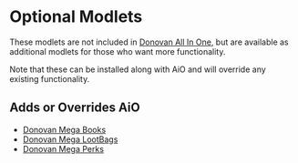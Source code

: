# Optional Modlets

These modlets are not included in [Donovan All In One](../donovan-aio), but are available as additional modlets for those who want more functionality.

Note that these can be installed along with AiO and will override any existing functionality.

## Adds or Overrides AiO

- [Donovan Mega Books](donovan-megabooks)
- [Donovan Mega LootBags](donovan-megalootbags)
- [Donovan Mega Perks](donovan-megaperks)
